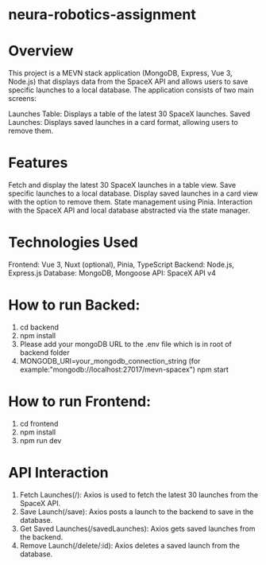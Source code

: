 # neura-robotics-assignment
# Overview
This project is a MEVN stack application (MongoDB, Express, Vue 3, Node.js) that displays data from the SpaceX API and allows users to save specific launches to a local database. The application consists of two main screens:

Launches Table: Displays a table of the latest 30 SpaceX launches.
Saved Launches: Displays saved launches in a card format, allowing users to remove them.

# Features
Fetch and display the latest 30 SpaceX launches in a table view.
Save specific launches to a local database.
Display saved launches in a card view with the option to remove them.
State management using Pinia.
Interaction with the SpaceX API and local database abstracted via the state manager.

# Technologies Used
Frontend: Vue 3, Nuxt (optional), Pinia, TypeScript
Backend: Node.js, Express.js
Database: MongoDB, Mongoose
API: SpaceX API v4

# How to run Backed:
1. cd backend
2. npm install
3. Please add your mongoDB URL to the .env file which is in root  of backend folder
4. MONGODB_URI=your_mongodb_connection_string (for example:"mongodb://localhost:27017/mevn-spacex")
npm start

# How to run Frontend:
1. cd frontend
2. npm install
3. npm run dev

# API Interaction
1. Fetch Launches(/): Axios is used to fetch the latest 30 launches from the SpaceX API.
2. Save Launch(/save): Axios posts a launch to the backend to save in the database.
3. Get Saved Launches(/savedLaunches): Axios gets saved launches from the backend.
4. Remove Launch(/delete/:id): Axios deletes a saved launch from the database.
